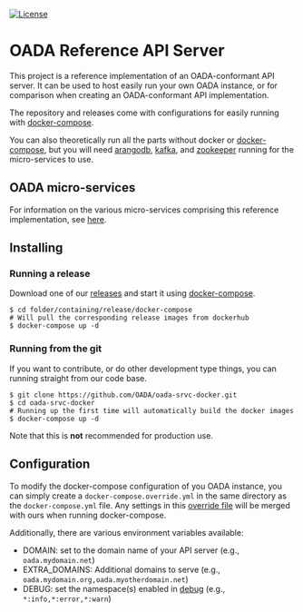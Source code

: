 [![License](https://img.shields.io/github/license/OADA/oada-srvc-docker)](LICENSE)

# OADA Reference API Server

This project is a reference implementation of an OADA-conformant API server.
It can be used to host easily run your own OADA instance,
or for comparison when creating an OADA-conformant API implementation.

The repository and releases come with configurations for easily running
with [docker-compose].

You can also theoretically run all the parts without docker or [docker-compose],
but you will need [arangodb], [kafka], and [zookeeper] running
for the micro-services to use.

## OADA micro-services

For information on
the various micro-services comprising this reference implementation,
see [here](oada/).

## Installing

### Running a release

Download one of our [releases] and start it using [docker-compose].

```shell
$ cd folder/containing/release/docker-compose
# Will pull the corresponding release images from dockerhub
$ docker-compose up -d
```

### Running from the git

If you want to contribute, or do other development type things,
you can running straight from our code base.

```shell
$ git clone https://github.com/OADA/oada-srvc-docker.git
$ cd oada-srvc-docker
# Running up the first time will automatically build the docker images
$ docker-compose up -d
```

Note that this is __not__ recommended for production use.

## Configuration

To modify the docker-compose configuration of you OADA instance,
you can simply create a `docker-compose.override.yml`
in the same directory as the `docker-compose.yml` file.
Any settings in this [override file] will be merged with ours
when running docker-compose.

Additionally, there are various environment variables available:

- DOMAIN: set to the domain name of your API server
  (e.g., `oada.mydomain.net`)
- EXTRA_DOMAINS: Additional domains to serve
  (e.g., `oada.mydomain.org,oada.myotherdomain.net`)
- DEBUG: set the namespace(s) enabled in [debug]
  (e.g., `*:info,*:error,*:warn`)

[releases]: https://github.com/OADA/oada-srvc-docker/releases

[docker-compose]: https://docs.docker.com/compose/
[arangodb]: https://www.arangodb.com
[kafka]: https://kafka.apache.org
[zookeeper]: https://zookeeper.apache.org
[override file]: https://docs.docker.com/compose/extends/#understanding-multiple-compose-files
[debug]: https://www.npmjs.com/package/debug#usage
